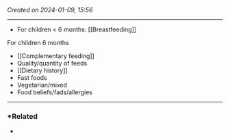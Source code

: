 *Created on 2024-01-09, 15:56* 

---
- For children < 6 months: [[Breastfeeding]] 

For children  6 months
- [[Complementary feeding]] 
- Quality/quantity of feeds
- [[Dietary history]]
- Fast foods
- Vegetarian/mixed
- Food beliefs/fads/allergies

---
### *Related
- 
